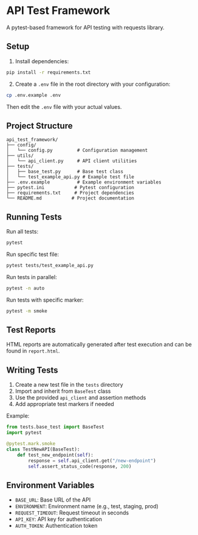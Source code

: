 # API Test Framework

A pytest-based framework for API testing with requests library.

## Setup

1. Install dependencies:
```bash
pip install -r requirements.txt
```

2. Create a `.env` file in the root directory with your configuration:
```bash
cp .env.example .env
```
Then edit the `.env` file with your actual values.

## Project Structure

```
api_test_framework/
├── config/
│   └── config.py         # Configuration management
├── utils/
│   └── api_client.py     # API client utilities
├── tests/
│   ├── base_test.py      # Base test class
│   └── test_example_api.py # Example test file
├── .env.example          # Example environment variables
├── pytest.ini           # Pytest configuration
├── requirements.txt     # Project dependencies
└── README.md           # Project documentation
```

## Running Tests

Run all tests:
```bash
pytest
```

Run specific test file:
```bash
pytest tests/test_example_api.py
```

Run tests in parallel:
```bash
pytest -n auto
```

Run tests with specific marker:
```bash
pytest -m smoke
```

## Test Reports

HTML reports are automatically generated after test execution and can be found in `report.html`.

## Writing Tests

1. Create a new test file in the `tests` directory
2. Import and inherit from `BaseTest` class
3. Use the provided `api_client` and assertion methods
4. Add appropriate test markers if needed

Example:
```python
from tests.base_test import BaseTest
import pytest

@pytest.mark.smoke
class TestNewAPI(BaseTest):
    def test_new_endpoint(self):
        response = self.api_client.get("/new-endpoint")
        self.assert_status_code(response, 200)
```

## Environment Variables

- `BASE_URL`: Base URL of the API
- `ENVIRONMENT`: Environment name (e.g., test, staging, prod)
- `REQUEST_TIMEOUT`: Request timeout in seconds
- `API_KEY`: API key for authentication
- `AUTH_TOKEN`: Authentication token 